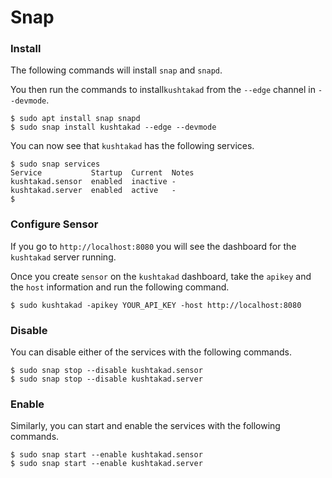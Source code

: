 # Snap

### Install

The following commands will install `snap` and `snapd`.

You then run the commands to install`kushtakad` from the `--edge` channel in `--devmode`. 

```text
$ sudo apt install snap snapd
$ sudo snap install kushtakad --edge --devmode
```

You can now see that `kushtakad` has the following services.

```text
$ sudo snap services
Service           Startup  Current  Notes
kushtakad.sensor  enabled  inactive -
kushtakad.server  enabled  active   -
$
```

### Configure Sensor

If you go to `http://localhost:8080` you will see the dashboard for the `kushtakad` server running.  
  
Once you create `sensor` on the `kushtakad` dashboard, take the `apikey` and the `host` information and run the following command.

```text
$ sudo kushtakad -apikey YOUR_API_KEY -host http://localhost:8080
```

### Disable

You can disable either of the  services with the following commands.

```text
$ sudo snap stop --disable kushtakad.sensor
$ sudo snap stop --disable kushtakad.server
```

### Enable

Similarly, you can start and enable the services with the following commands.

```text
$ sudo snap start --enable kushtakad.sensor
$ sudo snap start --enable kushtakad.server
```

